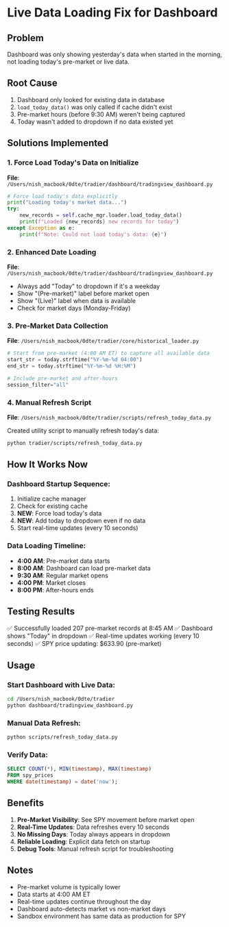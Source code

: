 # Live Data Loading Fix for Dashboard

## Problem
Dashboard was only showing yesterday's data when started in the morning, not loading today's pre-market or live data.

## Root Cause
1. Dashboard only looked for existing data in database
2. `load_today_data()` was only called if cache didn't exist
3. Pre-market hours (before 9:30 AM) weren't being captured
4. Today wasn't added to dropdown if no data existed yet

## Solutions Implemented

### 1. Force Load Today's Data on Initialize
**File**: `/Users/nish_macbook/0dte/tradier/dashboard/tradingview_dashboard.py`

```python
# Force load today's data explicitly
print("Loading today's market data...")
try:
    new_records = self.cache_mgr.loader.load_today_data()
    print(f"Loaded {new_records} new records for today")
except Exception as e:
    print(f"Note: Could not load today's data: {e}")
```

### 2. Enhanced Date Loading
**File**: `/Users/nish_macbook/0dte/tradier/dashboard/tradingview_dashboard.py`

- Always add "Today" to dropdown if it's a weekday
- Show "(Pre-market)" label before market open
- Show "(Live)" label when data is available
- Check for market days (Monday-Friday)

### 3. Pre-Market Data Collection
**File**: `/Users/nish_macbook/0dte/tradier/core/historical_loader.py`

```python
# Start from pre-market (4:00 AM ET) to capture all available data
start_str = today.strftime("%Y-%m-%d 04:00")
end_str = today.strftime("%Y-%m-%d %H:%M")

# Include pre-market and after-hours
session_filter="all"
```

### 4. Manual Refresh Script
**File**: `/Users/nish_macbook/0dte/tradier/scripts/refresh_today_data.py`

Created utility script to manually refresh today's data:
```bash
python tradier/scripts/refresh_today_data.py
```

## How It Works Now

### Dashboard Startup Sequence:
1. Initialize cache manager
2. Check for existing cache
3. **NEW**: Force load today's data
4. **NEW**: Add today to dropdown even if no data
5. Start real-time updates (every 10 seconds)

### Data Loading Timeline:
- **4:00 AM**: Pre-market data starts
- **8:00 AM**: Dashboard can load pre-market data
- **9:30 AM**: Regular market opens
- **4:00 PM**: Market closes
- **8:00 PM**: After-hours ends

## Testing Results

✅ Successfully loaded 207 pre-market records at 8:45 AM
✅ Dashboard shows "Today" in dropdown
✅ Real-time updates working (every 10 seconds)
✅ SPY price updating: $633.90 (pre-market)

## Usage

### Start Dashboard with Live Data:
```bash
cd /Users/nish_macbook/0dte/tradier
python dashboard/tradingview_dashboard.py
```

### Manual Data Refresh:
```bash
python scripts/refresh_today_data.py
```

### Verify Data:
```sql
SELECT COUNT(*), MIN(timestamp), MAX(timestamp) 
FROM spy_prices 
WHERE date(timestamp) = date('now');
```

## Benefits

1. **Pre-Market Visibility**: See SPY movement before market open
2. **Real-Time Updates**: Data refreshes every 10 seconds
3. **No Missing Days**: Today always appears in dropdown
4. **Reliable Loading**: Explicit data fetch on startup
5. **Debug Tools**: Manual refresh script for troubleshooting

## Notes

- Pre-market volume is typically lower
- Data starts at 4:00 AM ET
- Real-time updates continue throughout the day
- Dashboard auto-detects market vs non-market days
- Sandbox environment has same data as production for SPY
